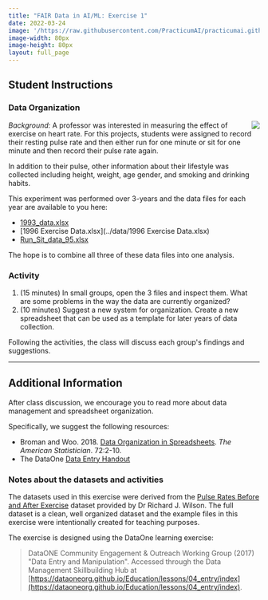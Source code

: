 ```yaml
---
title: "FAIR Data in AI/ML: Exercise 1"
date: 2022-03-24
image: '/https://raw.githubusercontent.com/PracticumAI/practicumai.github.io/0bae6dc26b5f7f3f75bcc994f2192d1499f926a8/images/icons/noun_Data_green.svg'
image-width: 80px
image-height: 80px
layout: full_page
---
```


## Student Instructions

### Data Organization

<img src='../images/np_Group_runners_Jacob_Lund_Photography_5QPlV0_free.jpg' align='right' style='padding: 0px 0px 0px 20px'> *Background:* A professor was interested in measuring the effect of exercise on heart rate. For this projects, students were assigned to record their resting pulse rate and then either run for one minute or sit for one minute and then record their pulse rate again.

In addition to their pulse, other information about their lifestyle was collected including height, weight, age gender, and smoking and drinking habits.

This experiment was performed over 3-years and the data files for each year are available to you here:
  * [1993_data.xlsx](../data/1993_data.xlsx)
  * [1996 Exercise Data.xlsx](../data/1996 Exercise Data.xlsx)
  * [Run_Sit_data_95.xlsx](../data/Run_Sit_data_95.xlsx)

The hope is to combine all three of these data files into one analysis.

### Activity

1. (15 minutes) In small groups, open the 3 files and inspect them. What are some problems in the way the data are currently organized?
1. (10 minutes) Suggest a new system for organization. Create a new spreadsheet that can be used as a template for later years of data collection.

Following the activities, the class will discuss each group's findings and suggestions.

<hr>

## Additional Information

After class discussion, we encourage you to read more about data management and spreadsheet organization.

Specifically, we suggest the following resources:
* Broman and Woo. 2018. [Data Organization in Spreadsheets](https://www.tandfonline.com/doi/full/10.1080/00031305.2017.1375989). *The American Statistician*. 72:2-10.
* The DataOne [Data Entry Handout](../handouts/L04_DataEntry_Handout.pdf)

### Notes about the datasets and activities

The datasets used in this exercise were derived from the [Pulse Rates Before and After Exercise](http://www.statsci.org/data/oz/ms212.html) dataset provided by Dr Richard J. Wilson. The full dataset is a clean, well organized dataset and the example files in this exercise were intentionally created for teaching purposes.

The exercise is designed using the DataOne learning exercise: 
 > DataONE Community Engagement & Outreach Working Group (2017) "Data Entry and Manipulation". Accessed through the Data Management Skillbuilding Hub at [https://dataoneorg.github.io/Education/lessons/04_entry/index](https://dataoneorg.github.io/Education/lessons/04_entry/index).
